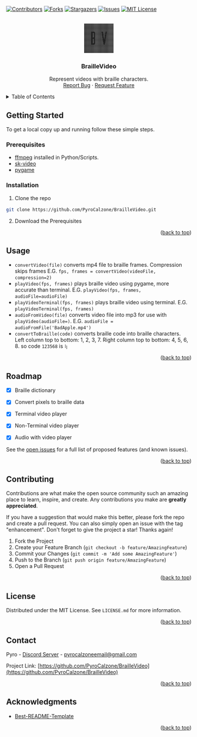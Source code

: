<a name="readme-top"></a>



<!-- PROJECT SHIELDS -->
<!--
*** I'm using markdown "reference style" links for readability.
*** Reference links are enclosed in brackets [ ] instead of parentheses ( ).
*** See the bottom of this document for the declaration of the reference variables
*** for contributors-url, forks-url, etc. This is an optional, concise syntax you may use.
*** https://www.markdownguide.org/basic-syntax/#reference-style-links
-->
[![Contributors][contributors-shield]][contributors-url]
[![Forks][forks-shield]][forks-url]
[![Stargazers][stars-shield]][stars-url]
[![Issues][issues-shield]][issues-url]
[![MIT License][license-shield]][license-url]



<!-- PROJECT LOGO -->
<br />
<div align="center">
<a href="https://github.com/PyroCalzone/BrailleVideo">
    <img src="assets/BrailleLogo.png" alt="Logo" width="80" height="80">
  </a>

<h3 align="center">BrailleVideo</h3>

  <p align="center">
    Represent videos with braille characters.
    <br />
    <a href="https://github.com/PyroCalzone/BrailleVideo/issues">Report Bug</a>
    ·
    <a href="https://github.com/PyroCalzone/BrailleVideo/issues">Request Feature</a>
  </p>
</div>



<!-- TABLE OF CONTENTS -->
<details>
  <summary>Table of Contents</summary>
  <ol>
    <li>
      <a href="#getting-started">Getting Started</a>
      <ul>
        <li><a href="#prerequisites">Prerequisites</a></li>
        <li><a href="#installation">Installation</a></li>
      </ul>
    </li>
    <li><a href="#usage">Usage</a></li>
    <li><a href="#roadmap">Roadmap</a></li>
    <li><a href="#contributing">Contributing</a></li>
    <li><a href="#license">License</a></li>
    <li><a href="#contact">Contact</a></li>
    <li><a href="#acknowledgments">Acknowledgments</a></li>
  </ol>
</details>



<!-- GETTING STARTED -->
## Getting Started

To get a local copy up and running follow these simple steps.

### Prerequisites

* [ffmpeg](https://ffmpeg.org/) installed in Python/Scripts.
* [sk-video](http://www.scikit-video.org/stable/)
* [pygame](www.pygame.org)

### Installation

1. Clone the repo
 ```sh
 git clone https://github.com/PyroCalzone/BrailleVideo.git
 ```
2. Download the Prerequisites


<p align="right">(<a href="#readme-top">back to top</a>)</p>



<!-- USAGE EXAMPLES -->
## Usage

* `convertVideo(file)` converts mp4 file to braille frames. Compression skips frames E.G. `fps, frames = convertVideo(videoFile, compression=2)`
* `playVideo(fps, frames)` plays braille video using pygame, more accurate than terminal. E.G. `playVideo(fps, frames, audioFile=audioFile)`
* `playVideoTerminal(fps, frames)` plays braille video using terminal. E.G. `playVideoTerminal(fps, frames)`
* `audioFromVideo(file)` converts video file into mp3 for use with `playVideo(audioFile=)`. E.G. `audioFile = audioFromFile('BadApple.mp4')`
* `convertToBraille(code)` converts braille code into braille characters. Left column top to bottom: 1, 2, 3, 7. Right column top to bottom: 4, 5, 6, 8. so code `123568` is `⢷`


<p align="right">(<a href="#readme-top">back to top</a>)</p>



<!-- ROADMAP -->
## Roadmap

- [x] Braille dictionary
- [x] Convert pixels to braille data
- [x] Terminal video player
- [x] Non-Terminal video player
- [x] Audio with video player


See the [open issues](https://github.com/PyroCalzone/BrailleVideo/issues) for a full list of proposed features (and known issues).

<p align="right">(<a href="#readme-top">back to top</a>)</p>



<!-- CONTRIBUTING -->
## Contributing

Contributions are what make the open source community such an amazing place to learn, inspire, and create. Any contributions you make are **greatly appreciated**.

If you have a suggestion that would make this better, please fork the repo and create a pull request. You can also simply open an issue with the tag "enhancement".
Don't forget to give the project a star! Thanks again!

1. Fork the Project
2. Create your Feature Branch (`git checkout -b feature/AmazingFeature`)
3. Commit your Changes (`git commit -m 'Add some AmazingFeature'`)
4. Push to the Branch (`git push origin feature/AmazingFeature`)
5. Open a Pull Request

<p align="right">(<a href="#readme-top">back to top</a>)</p>



<!-- LICENSE -->
## License

Distributed under the MIT License. See `LICENSE.md` for more information.

<p align="right">(<a href="#readme-top">back to top</a>)</p>



<!-- CONTACT -->
## Contact

Pyro - [Discord Server](https://discord.gg/udf9HJpGKP) - pyrocalzoneemail@gmail.com

Project Link: [https://github.com/PyroCalzone/BrailleVideo](https://github.com/PyroCalzone/BrailleVideo)

<p align="right">(<a href="#readme-top">back to top</a>)</p>



<!-- ACKNOWLEDGMENTS -->
## Acknowledgments

- [Best-README-Template](https://github.com/othneildrew/Best-README-Template)

<p align="right">(<a href="#readme-top">back to top</a>)</p>



<!-- MARKDOWN LINKS & IMAGES -->
<!-- https://www.markdownguide.org/basic-syntax/#reference-style-links -->
[contributors-shield]: https://img.shields.io/github/contributors/PyroCalzone/BrailleVideo.svg?style=for-the-badge
[contributors-url]: https://github.com/PyroCalzone/BrailleVideo/graphs/contributors
[forks-shield]: https://img.shields.io/github/forks/PyroCalzone/BrailleVideo.svg?style=for-the-badge
[forks-url]: https://github.com/PyroCalzone/BrailleVideo/network/members
[stars-shield]: https://img.shields.io/github/stars/PyroCalzone/BrailleVideo.svg?style=for-the-badge
[stars-url]: https://github.com/PyroCalzone/BrailleVideo/stargazers
[issues-shield]: https://img.shields.io/github/issues/PyroCalzone/BrailleVideo.svg?style=for-the-badge
[issues-url]: https://github.com/PyroCalzone/BrailleVideo/issues
[license-shield]: https://img.shields.io/github/license/PyroCalzone/BrailleVideo.svg?style=for-the-badge
[license-url]: https://github.com/PyroCalzone/BrailleVideo/blob/master/LICENSE.md
